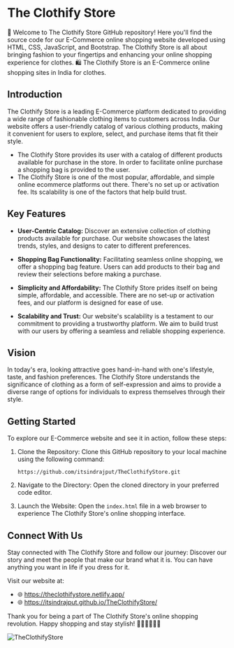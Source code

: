 # The Clothify Store

👋 Welcome to The Clothify Store GitHub repository! Here you'll find the source code for our E-Commerce online shopping website developed using HTML, CSS, JavaScript, and Bootstrap. The Clothify Store is all about bringing fashion to your fingertips and enhancing your online shopping experience for clothes. 🛍️
The Clothify Store is an E-Commerce online shopping sites in India for clothes.

## Introduction

The Clothify Store is a leading E-Commerce platform dedicated to providing a wide range of fashionable clothing items to customers across India. Our website offers a user-friendly catalog of various clothing products, making it convenient for users to explore, select, and purchase items that fit their style.

- The Clothify Store provides its user with a catalog of different products available for purchase in the store. In order to facilitate online purchase a shopping bag is   provided to the user.
- The Clothify Store is one of the most popular, affordable, and simple online ecommerce platforms out there. There's no set up or activation fee. Its scalability is one   of the factors that help build trust.
  
## Key Features

- **User-Centric Catalog:** Discover an extensive collection of clothing products available for purchase. Our website showcases the latest trends, styles, and designs to cater to different preferences.

- **Shopping Bag Functionality:** Facilitating seamless online shopping, we offer a shopping bag feature. Users can add products to their bag and review their selections before making a purchase.

- **Simplicity and Affordability:** The Clothify Store prides itself on being simple, affordable, and accessible. There are no set-up or activation fees, and our platform is designed for ease of use.

- **Scalability and Trust:** Our website's scalability is a testament to our commitment to providing a trustworthy platform. We aim to build trust with our users by offering a seamless and reliable shopping experience.

## Vision

In today's era, looking attractive goes hand-in-hand with one's lifestyle, taste, and fashion preferences. The Clothify Store understands the significance of clothing as a form of self-expression and aims to provide a diverse range of options for individuals to express themselves through their style.

## Getting Started

To explore our E-Commerce website and see it in action, follow these steps:

1. Clone the Repository: Clone this GitHub repository to your local machine using the following command:
   ```
   https://github.com/itsindrajput/TheClothifyStore.git
   ```

2. Navigate to the Directory: Open the cloned directory in your preferred code editor.

3. Launch the Website: Open the `index.html` file in a web browser to experience The Clothify Store's online shopping interface.

## Connect With Us

Stay connected with The Clothify Store and follow our journey:
Discover our story and meet the people that make our brand what it is. You can have anything you want in life if you dress for it.

Visit our website at:
- 🌐 https://theclothifystore.netlify.app/
- 🌐 https://itsindrajput.github.io/TheClothifyStore/

Thank you for being a part of The Clothify Store's online shopping revolution. Happy shopping and stay stylish! 👗👚👖👕👔👗

![TheClothifyStore](https://user-images.githubusercontent.com/70815899/183290324-3cb85062-49be-49f4-82a8-71ec53f78c70.png)
